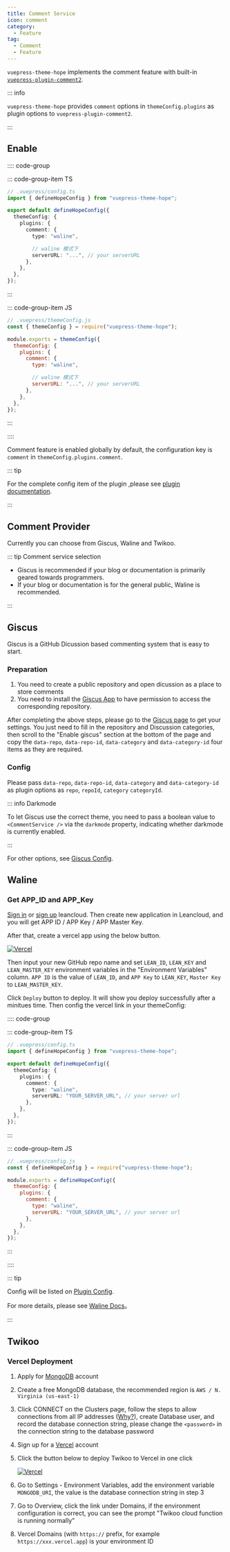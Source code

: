 ```yaml
---
title: Comment Service
icon: comment
category:
  - Feature
tag:
  - Comment
  - Feature
---
```


`vuepress-theme-hope` implements the comment feature with built-in [`vuepress-plugin-comment2`][comment2].

::: info

`vuepress-theme-hope` provides `comment` options in `themeConfig.plugins` as plugin options to `vuepress-plugin-comment2`.

:::

<!-- more -->

## Enable <Badge text="Support page config" />

:::: code-group

::: code-group-item TS

```ts {7,10}
// .vuepress/config.ts
import { defineHopeConfig } from "vuepress-theme-hope";

export default defineHopeConfig({
  themeConfig: {
    plugins: {
      comment: {
        type: "waline",

        // waline 模式下
        serverURL: "...", // your serverURL
      },
    },
  },
});
```

:::

::: code-group-item JS

```js {7,10}
// .vuepress/themeConfig.js
const { themeConfig } = require("vuepress-theme-hope");

module.exports = themeConfig({
  themeConfig: {
    plugins: {
      comment: {
        type: "waline",

        // waline 模式下
        serverURL: "...", // your serverURL
      },
    },
  },
});
```

:::

::::

Comment feature is enabled globally by default, the configuration key is `comment` in `themeConfig.plugins.comment`.

::: tip

For the complete config item of the plugin ,please see [plugin documentation][comment2].

:::

## Comment Provider

Currently you can choose from Giscus, Waline and Twikoo.

::: tip Comment service selection

- Giscus is recommended if your blog or documentation is primarily geared towards programmers.
- If your blog or documentation is for the general public, Waline is recommended.

:::

<!-- You can choose from 2 comment service provider: Waline and Vssue.

::: tip Comparison between services

- Waline uses a backend server to support comment and pageview statistics, and you can comment without logging in to any account. It needs extra configuration on backend, and you can deploy on vercel for free.
- Vssue uses the issue panel of the code platform repo and requires the user to login or register the corresponding platform account.

If your site is for the general public rather than programmers, Waline is recommended.

::: -->

## Giscus

Giscus is a GitHub Dicussion based commenting system that is easy to start.

### Preparation

1. You need to create a public repository and open dicussion as a place to store comments
1. You need to install the [Giscus App](https://github.com/apps/giscus) to have permission to access the corresponding repository.

After completing the above steps, please go to the [Giscus page](https://giscus.app) to get your settings. You just need to fill in the repository and Discussion categories, then scroll to the "Enable giscus" section at the bottom of the page and copy the `data-repo`, `data-repo-id`, `data-category` and `data-category-id` four items as they are required.

### Config

Please pass `data-repo`, `data-repo-id`, `data-category` and `data-category-id` as plugin options as `repo`, `repoId`, `category` `categoryId`.

::: info Darkmode

To let Giscus use the correct theme, you need to pass a boolean value to `<CommentService />` via the `darkmode` property, indicating whether darkmode is currently enabled.

:::

For other options, see [Giscus Config][comment2-giscus-config].

## Waline

### Get APP_ID and APP_Key

[Sign in](https://console.leancloud.app/login.html#/signin) or [sign up](https://console.leancloud.app/login.html#/signup) leancloud. Then create new application in Leancloud, and you will get APP ID / APP Key / APP Master Key.

After that, create a vercel app using the below button.

[![Vercel](https://vercel.com/button)](https://vercel.com/import/project?template=https://github.com/lizheming/waline/tree/master/example)

Then input your new GitHub repo name and set `LEAN_ID`, `LEAN_KEY` and `LEAN_MASTER_KEY` environment variables in the "Environment Variables" column. `APP ID` is the value of `LEAN_ID`, and `APP Key` to `LEAN_KEY`, `Master Key` to `LEAN_MASTER_KEY`.

Click `Deploy` button to deploy. It will show you deploy successfully after a minitues time. Then config the vercel link in your themeConfig:

:::: code-group

::: code-group-item TS

```ts
// .vuepress/config.ts
import { defineHopeConfig } from "vuepress-theme-hope";

export default defineHopeConfig({
  themeConfig: {
    plugins: {
      comment: {
        type: "waline",
        serverURL: "YOUR_SERVER_URL", // your server url
      },
    },
  },
});
```

:::

::: code-group-item JS

```js
// .vuepress/config.js
const { defineHopeConfig } = require("vuepress-theme-hope");

module.exports = defineHopeConfig({
  themeConfig: {
    plugins: {
      comment: {
        type: "waline",
        serverURL: "YOUR_SERVER_URL", // your server url
      },
    },
  },
});
```

:::

::::

::: tip

Config will be listed on [Plugin Config][comment2-waline-config].

For more details, please see [Waline Docs](https://waline.js.org/en/)。

:::

## Twikoo

### Vercel Deployment

1. Apply for [MongoDB](https://www.mongodb.com/cloud/atlas/register) account
1. Create a free MongoDB database, the recommended region is `AWS / N. Virginia (us-east-1)`
1. Click CONNECT on the Clusters page, follow the steps to allow connections from all IP addresses ([Why?](https://vercel.com/support/articles/how-to-allowlist-deployment-ip-address)), create Database user, and record the database connection string, please change the `<password>` in the connection string to the database password
1. Sign up for a [Vercel](https://vercel.com/signup) account
1. Click the button below to deploy Twikoo to Vercel in one click

   [![Vercel](https://vercel.com/button)](https://vercel.com/import/project?template=https://github.com/imaegoo/twikoo/tree/dev/src/vercel-min)

1. Go to Settings - Environment Variables, add the environment variable `MONGODB_URI`, the value is the database connection string in step 3
1. Go to Overview, click the link under Domains, if the environment configuration is correct, you can see the prompt "Twikoo cloud function is running normally"
1. Vercel Domains (with `https://` prefix, for example `https://xxx.vercel.app`) is your environment ID

[comment2]: https://vuepress-theme-hope.github.io/v2/comment/
[comment2-giscus-config]: https://vuepress-theme-hope.github.io/v2/comment/config/giscus.html
[comment2-waline-config]: https://vuepress-theme-hope.github.io/v2/comment/config/waline.html

